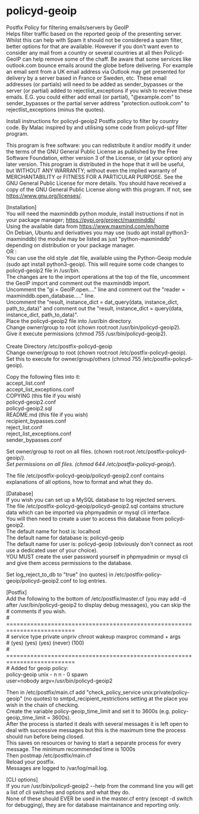 # policyd-geoip
Postfix Policy for filtering emails/servers by GeoIP<br>
Helps filter traffic based on the reported geoip of the presenting server.
Whilst this can help with Spam it should not be considered a spam filter, better options for that are available.
However if you don't want even to consider any mail from a country or several countries at all then Policyd-GeoIP can help remove some of the chaff.
Be aware that some services like outlook.com bounce emails around the globe before delivering.
For example an email sent from a UK email address via Outlook may get presented for delivery by a server based in France or Sweden, etc.
These email addresses (or partials) will need to be added as sender_bypasses or the server (or partial) added to rejectlist_exceptions if you wish to receive these emails.
E.G. you could either add email (or partial), "@example.com" to sender_bypasses or the partial server address "protection.outlook.com" to rejectlist_exceptions (minus the quotes). 

 Install instructions for policyd-geoip2 Postfix policy to filter by country code.
 By Malac inspired by and utilising some code from policyd-spf filter program.
 
 This program is free software: you can redistribute it and/or modify it under the terms of the GNU General Public License
 as published by the Free Software Foundation, either version 3 of the License, or (at your option) any later version.
 This program is distributed in the hope that it will be useful, but WITHOUT ANY WARRANTY;
 without even the implied warranty of MERCHANTABILITY or FITNESS FOR A PARTICULAR PURPOSE. See the GNU General Public License for more details.
 You should have received a copy of the GNU General Public License along with this program. If not, see <https://www.gnu.org/licenses/>.

[Installation]<br>
You will need the maxminddb python module, install instructions if not in your package manager; https://pypi.org/project/maxminddb/<br>
Using the available data from https://www.maxmind.com/en/home<br>
On Debian, Ubuntu and derivatives you may use (sudo apt install python3-maxminddb) the module may be listed as just "python-maxminddb" depending on distribution or your package manager.<br>
OR :<br>
You can use the old style .dat file, available using the Python-Geoip module (sudo apt install python3-geoip). This will require some code changes to policyd-geoip2 file in /usr/bin.<br>
The changes are to the import operations at the top of the file, uncomment the GeoIP import and comment out the maxminddb import.<br>
Uncomment the "gi = GeoIP.open...." line and comment out the "reader = maxminddb.open_database....." line.<br>
Uncomment the "result, instance_dict = dat_query(data, instance_dict, path_to_data)" and comment out the "result, instance_dict = query(data, instance_dict, path_to_data)".<br>
Place the policyd-geoip2 file into /usr/bin directory.<br>
Change owner/group to root (chown root:root /usr/bin/policyd-geoip2).<br>
Give it execute permissions (chmod 755 /usr/bin/policyd-geoip2).<br>
<br>
Create Directory /etc/postfix-policyd-geoip <br>
Change owner/group to root (chown root:root /etc/postfix-policyd-geoip).<br>
Set this to execute for owner/group/others (chmod 755 /etc/postfix-policyd-geoip).<br>

Copy the following files into it:<br>
accept_list.conf<br>
accept_list_exceptions.conf<br>
COPYING (this file if you wish)<br>
policyd-geoip2.conf<br>
policyd-geoip2.sql<br>
README.md (this file if you wish)<br>
recipient_bypasses.conf<br>
reject_list.conf<br>
reject_list_exceptions.conf<br>
sender_bypasses.conf<br>

Set owner/group to root on all files. (chown root:root /etc/postfix-policyd-geoip/*).<br>
Set permissions on all files. (chmod 644 /etc/postfix-policyd-geoip/*).<br>

The file /etc/postfix-policyd-geoip/policyd-geoip2.conf contains explanations of all options, how to format and what they do.

[Database]<br>
If you wish you can set up a MySQL database to log rejected servers.<br>
The file /etc/postfix-policyd-geoip/policyd-geoip2.sql contains structure data which can be imported via phpmyadmin or mysql cli interface.<br>
You will then need to create a user to access this database from policyd-geoip2.<br>
The default name for host is: localhost<br>
The default name for database is: policyd-geoip<br>
The default name for user is: policyd-geoip (obviously don't connect as root use a dedicated user of your choice).<br>
YOU MUST create the user password yourself in phpmyadmin or mysql cli and give them access permissions to the database.<br>

Set log_reject_to_db to "true" (no quotes) in /etc/postfix-policy-geoip/policyd-geoip2.conf to log entries.

[Postfix]<br>
Add the following to the bottom of /etc/postfix/master.cf (you may add -d after /usr/bin/policyd-geoip2 to display debug messages), you can skip the # comments if you wish.<br>
\# ==========================================================================<br>
\# service type  private unpriv  chroot  wakeup  maxproc command + args      <br>
\#               (yes)   (yes)   (yes)   (never)  (100)                       <br>
\# ==========================================================================<br>
\# Added for geoip policy:                                                   <br>
policy-geoip unix    -       n       n       -       0     spawn           <br>
        user=nobody argv=/usr/bin/policyd-geoip2                           <br>

Then in /etc/postfix/main.cf add "check_policy_service unix:private/policy-geoip" (no quotes) to smtpd_recipient_restrictions setting at the place you wish in the chain of checking.<br>
Create the variable policy-geoip_time_limit and set it to 3600s (e.g. policy-geoip_time_limit = 3600s).<br>
After the process is started it deals with several messages it is left open to deal with successive messages but this is the maximum time the process should run before being closed.<br>
This saves on resources or having to start a separate process for every message. The minimum recommended time is 1000s<br>
Then postmap /etc/postfix/main.cf<br>
Reload your postfix.<br>
Messages are logged to /var/log/mail.log.<br>

[CLI options]<br>
If you run /usr/bin/policyd-geoip2 --help from the command line you will get a list of cli switches and options and what they do.<br>
None of these should EVER be used in the master.cf entry (except -d switch for debugging), they are for database maintainance and reporting only.<br>
